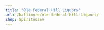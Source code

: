 ```yaml
---
title: "Ole Federal Hill Liquors"
url: /baltimore/ole-federal-hill-liquors/
shop: Spirituosen
---
```

